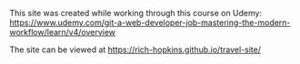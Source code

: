 This site was created while working through this course on Udemy: 
https://www.udemy.com/git-a-web-developer-job-mastering-the-modern-workflow/learn/v4/overview

The site can be viewed at https://rich-hopkins.github.io/travel-site/
